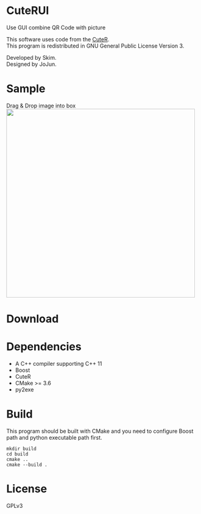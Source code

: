 # CuteRUI

Use GUI combine QR Code with picture

This software uses code from the [CuteR](https://github.com/chinuno-usami/CuteR).  
This program is redistributed in GNU General Public License Version 3.

Developed by Skim.  
Designed by JoJun.

# Sample

Drag & Drop image into box  
<img src="https://raw.githubusercontent.com/jojuniori/CuteRUI/master/sample.png" width="495px">

# Download

# Dependencies

* A C++ compiler supporting C++ 11
* Boost
* CuteR
* CMake >= 3.6
* py2exe

# Build

This program should be built with CMake and you need to configure Boost path and python executable path first.
```
mkdir build
cd build
cmake ..
cmake --build .
```

# License

GPLv3
